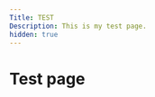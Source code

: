```yaml
---
Title: TEST
Description: This is my test page.
hidden: true
---
```


Test page
==========================
